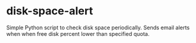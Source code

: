 # disk-space-alert
Simple Python script to check disk space periodically. Sends email alerts when when free disk percent lower than specified quota.
